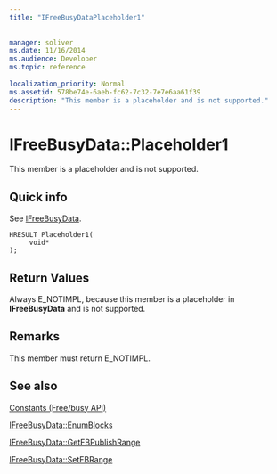 ```yaml
---
title: "IFreeBusyDataPlaceholder1"
 
 
manager: soliver
ms.date: 11/16/2014
ms.audience: Developer
ms.topic: reference
 
localization_priority: Normal
ms.assetid: 578be74e-6aeb-fc62-7c32-7e7e6aa61f39
description: "This member is a placeholder and is not supported."
---
```


# IFreeBusyData::Placeholder1

This member is a placeholder and is not supported.
  
## Quick info

See [IFreeBusyData](ifreebusydata.md).
  
```
HRESULT Placeholder1( 
     void* 
);

```

## Return Values

Always E_NOTIMPL, because this member is a placeholder in **IFreeBusyData** and is not supported. 
  
## Remarks

This member must return E_NOTIMPL.
  
## See also



[Constants (Free/busy API)](constants-free-busy-api.md)
  
[IFreeBusyData::EnumBlocks](ifreebusydata-enumblocks.md)
  
[IFreeBusyData::GetFBPublishRange](ifreebusydata-getfbpublishrange.md)
  
[IFreeBusyData::SetFBRange](ifreebusydata-setfbrange.md)

